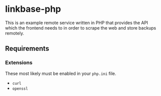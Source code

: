 # linkbase-php

This is an example remote service written in PHP that provides the API which the frontend needs to in order to scrape the web and store backups remotely.

## Requirements

### Extensions

These most likely must be enabled in your `php.ini` file.

- `curl`
- `openssl`

